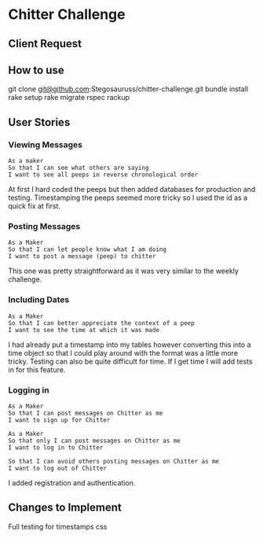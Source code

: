 Chitter Challenge
=================

## Client Request

## How to use
git clone git@github.com:Stegosauruss/chitter-challenge.git
bundle install
rake setup
rake migrate
rspec
rackup

## User Stories

### Viewing Messages
```
As a maker
So that I can see what others are saying  
I want to see all peeps in reverse chronological order
```
At first I hard coded the peeps but then added databases for production and testing. Timestamping the peeps seemed more tricky so I used the id as a quick fix at first.

### Posting Messages
```
As a Maker
So that I can let people know what I am doing  
I want to post a message (peep) to chitter
```
This one was pretty straightforward as it was very similar to the weekly challenge.

### Including Dates
```
As a Maker
So that I can better appreciate the context of a peep
I want to see the time at which it was made
```
I had already put a timestamp into my tables however converting this into a time object so that I could play around with the format was a little more tricky. Testing can also be quite difficult for time. If I get time I will add tests in for this feature.

### Logging in
```
As a Maker
So that I can post messages on Chitter as me
I want to sign up for Chitter
```
```
As a Maker
So that only I can post messages on Chitter as me
I want to log in to Chitter
```
```
So that I can avoid others posting messages on Chitter as me
I want to log out of Chitter
```
I added registration and authentication.

## Changes to Implement
Full testing for timestamps
css